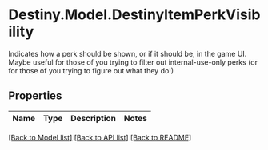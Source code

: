# Destiny.Model.DestinyItemPerkVisibility
Indicates how a perk should be shown, or if it should be, in the game UI. Maybe useful for those of you trying to filter out internal-use-only perks (or for those of you trying to figure out what they do!)

## Properties

Name | Type | Description | Notes
------------ | ------------- | ------------- | -------------

[[Back to Model list]](../README.md#documentation-for-models) [[Back to API list]](../README.md#documentation-for-api-endpoints) [[Back to README]](../README.md)

